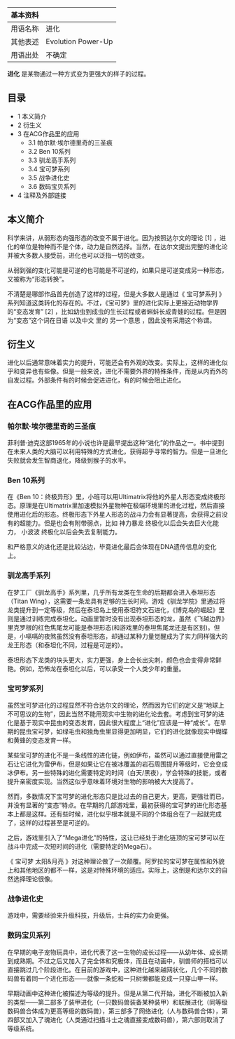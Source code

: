 |  **基本资料**  ||
|---|---|
|用语名称  |  进化   |
|其他表述  |  Evolution Power-Up   |
|用语出处  |  不确定   |
  
**进化** 是某物通过一种方式变为更强大的样子的过程。

##  目录

  * 1  本义简介 
  * 2  衍生义 
  * 3  在ACG作品里的应用 
    * 3.1  帕尔默·埃尔德里奇的三圣痕 
    * 3.2  Ben 10系列 
    * 3.3  驯龙高手系列 
    * 3.4  宝可梦系列 
    * 3.5  战争进化史 
    * 3.6  数码宝贝系列 
  * 4  注释及外部链接 

##  本义简介

科学来讲，从弱形态向强形态的改变不属于进化。因为按照达尔文的理论  [1]
，进化的单位是物种而不是个体，动力是自然选择。当然，在达尔文提出完整的进化论并被大多数人接受前，进化也可以泛指一切的改变。

从弱到强的变化可能是可逆的也可能是不可逆的，如果只是可逆变成另一种形态，又被称为“形态转换”。

不清楚是哪部作品首先创造了这样的过程，但是大多数人是通过《  宝可梦系列
》系列知道这类转化的存在的。不过，《宝可梦》里的进化实际上更接近动物学界的“变态发育”  [2]
，比如幼虫到成虫的生长过程或者蝌蚪长成青蛙的过程。但是因为“变态”这个词在日语  以及中文  里的  另一个意思  ，因此没有采用这个称谓。

##  衍生义

进化以后通常意味着实力的提升，可能还会有外观的改变。实际上，这样的进化似乎和变异也有些像。但是一般来说，进化不需要外界的特殊条件，而是从内而外的自发过程。外部条件有的时候会促进进化，有的时候会阻止进化。

##  在ACG作品里的应用

###  帕尔默·埃尔德里奇的三圣痕

菲利普·迪克这部1965年的小说也许是最早提出这种“进化”的作品之一。书中提到在未来人类的大脑可以利用特殊的方式进化，获得超乎寻常的智力。但是一旦进化失败就会发生智商退化，降级到猴子的水平。

###  Ben 10系列

在《Ben
10：终极异形》里，小班可以用Ultimatrix将他的外星人形态变成终极形态。原理是在Ultimatrix里加速模拟外星物种在极端环境里的进化过程，然后直接使用进化后的形态。终极形态下外星人形态的战斗力会有显著提高，会获得之前没有的超能力。但是也会有附带弱点，比如
神力暴龙  终极化以后会失去巨大化能力，  小波波  终极化以后会失去复制能力。

和严格意义的进化还是比较沾边，毕竟进化最后会体现在DNA遗传信息的变化上。

###  驯龙高手系列

在梦工厂《驯龙高手》系列里，几乎所有龙类在生命的后期都会进入泰坦形态（Titan
Wing），这需要一条龙具有足够的生长时间。游戏《驯龙学院》里通过将龙类提升到一定等级，然后在泰坦岛上使用泰坦符文石进化，《博克岛的崛起》里则是通过训练完成泰坦化。动画里暂时没有出现泰坦形态的龙，虽然《飞越边界》里克罗根的红色焦尾龙可能是泰坦形态(和游戏里的泰坦焦尾龙还是有区别)。但是，小嗝嗝的夜煞虽然没有泰坦形态，却通过某种力量觉醒成为了实力同样强大的龙王形态（和泰坦化不同，过程是可逆的）。

泰坦形态下龙类的块头更大，实力更强，身上会长出尖刺，颜色也会变得非常鲜艳。例如，恐怖龙在泰坦化以后，可以承受一个人类少年的重量。

###  宝可梦系列

虽然宝可梦进化的过程显然不符合达尔文的理论，然而因为它们的定义是“地球上不可思议的生物”，因此当然不能用现实中生物的进化论去套。考虑到宝可梦的进化是基于现实中昆虫的变态发育，因此很大程度上“进化”应该是一种“成长”。在早期的昆虫宝可梦，如绿毛虫和独角虫里显得更加明显，它们的进化就像现实中蝴蝶和黄蜂的变态发育一样。

某些宝可梦的进化不是一条线性的进化链，例如伊布，虽然可以通过直接使用雷之石让它进化为雷伊布，但是如果让它在被冰覆盖的岩石周围提升等级时，它会变成冰伊布。另一些特殊的进化需要特定的时间（白天/黑夜），学会特殊的技能，或者提升亲密度实现。当然这似乎意味着环境对生物的影响被大大提高了。

然而，多数情况下宝可梦的进化形态只是比过去的自己更大，更高，更强壮而已，并没有显著的“变态”特点。在早期的几部游戏里，最初获得的宝可梦的进化形态基本上都是这样。还有些时候，进化似乎根本就是不同的个体组合在了一起就完成了，这样的过程甚至是可逆的。

之后，游戏里引入了“Mega进化”的特性，这让已经处于进化链顶的宝可梦可以在战斗中完成一次短时间的进化（需要特定的Mega石）。

《  宝可梦 太阳&月亮
》对这种理论做了一次颠覆。阿罗拉的宝可梦在属性和外貌上和其他地区的都不一样，这是对特殊环境的适应。实际上，这倒是和达尔文的自然选择理论很像。

###  战争进化史

游戏中，需要经验来升级科技，升级后，士兵的实力会更强。

###  数码宝贝系列

在早期的电子宠物玩具中，进化代表了这一生物的成长过程——从幼年体、成长期到成熟期。不过之后又加入了完全体和究极体，而且在动画中，驯兽师的搭档可以直接跳过几个阶段进化。在目前的游戏中，这种进化越来越网状化，几个不同的数码兽有着同一个进化形态——就像一条蛇和一只树懒都能变成一只穿山甲一样。

早期动画中这种进化被描述为等级的提升。但是从第二代开始，进化不断被加入新的类型——第二部多了装甲进化（一只数码兽装备某种装甲）和联展进化（同等级数码兽合体成为更高等级的数码兽），第三部多了网络进化（人与数码兽合体），第四部又加入了魂进化（人类通过扫描斗士之魂直接变成数码兽），第六部则取消了等级系统。